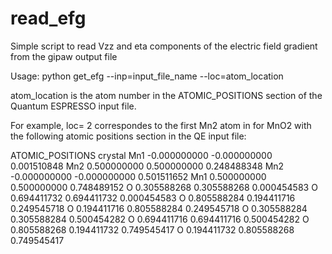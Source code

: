 # read_efg
Simple script to read Vzz and eta components of the electric field gradient from the gipaw output file

Usage: python get_efg --inp=input_file_name --loc=atom_location

atom_location is the atom number in the ATOMIC_POSITIONS section of the Quantum ESPRESSO input file.

For example, loc= 2 correspondes to the first Mn2 atom in for MnO2 with the following atomic positions section in the QE input file:

ATOMIC_POSITIONS crystal
 Mn1 -0.000000000 -0.000000000 0.001510848
 Mn2  0.500000000  0.500000000 0.248488348
 Mn2 -0.000000000 -0.000000000 0.501511652
 Mn1  0.500000000  0.500000000 0.748489152
   O  0.305588268  0.305588268 0.000454583
   O  0.694411732  0.694411732 0.000454583
   O  0.805588284  0.194411716 0.249545718
   O  0.194411716  0.805588284 0.249545718
   O  0.305588284  0.305588284 0.500454282
   O  0.694411716  0.694411716 0.500454282
   O  0.805588268  0.194411732 0.749545417
   O  0.194411732  0.805588268 0.749545417
